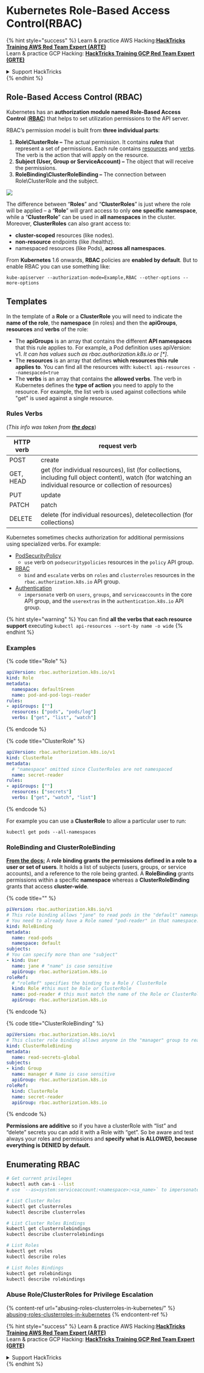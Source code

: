 # Kubernetes Role-Based Access Control(RBAC)

{% hint style="success" %}
Learn & practice AWS Hacking:<img src="../../.gitbook/assets/image (1) (1) (1) (1).png" alt="" data-size="line">[**HackTricks Training AWS Red Team Expert (ARTE)**](https://training.hacktricks.xyz/courses/arte)<img src="../../.gitbook/assets/image (1) (1) (1) (1).png" alt="" data-size="line">\
Learn & practice GCP Hacking: <img src="../../.gitbook/assets/image (2) (1).png" alt="" data-size="line">[**HackTricks Training GCP Red Team Expert (GRTE)**<img src="../../.gitbook/assets/image (2) (1).png" alt="" data-size="line">](https://training.hacktricks.xyz/courses/grte)

<details>

<summary>Support HackTricks</summary>

* Check the [**subscription plans**](https://github.com/sponsors/carlospolop)!
* **Join the** 💬 [**Discord group**](https://discord.gg/hRep4RUj7f) or the [**telegram group**](https://t.me/peass) or **follow** us on **Twitter** 🐦 [**@hacktricks\_live**](https://twitter.com/hacktricks_live)**.**
* **Share hacking tricks by submitting PRs to the** [**HackTricks**](https://github.com/carlospolop/hacktricks) and [**HackTricks Cloud**](https://github.com/carlospolop/hacktricks-cloud) github repos.

</details>
{% endhint %}

## Role-Based Access Control (RBAC)

Kubernetes has an **authorization module named Role-Based Access Control** ([**RBAC**](https://kubernetes.io/docs/reference/access-authn-authz/rbac/)) that helps to set utilization permissions to the API server.

RBAC’s permission model is built from **three individual parts**:

1. **Role\ClusterRole ­–** The actual permission. It contains _**rules**_ that represent a set of permissions. Each rule contains [resources](https://kubernetes.io/docs/reference/kubectl/overview/#resource-types) and [verbs](https://kubernetes.io/docs/reference/access-authn-authz/authorization/#determine-the-request-verb). The verb is the action that will apply on the resource.
2. **Subject (User, Group or ServiceAccount) –** The object that will receive the permissions.
3. **RoleBinding\ClusterRoleBinding –** The connection between Role\ClusterRole and the subject.

![](https://www.cyberark.com/wp-content/uploads/2018/12/rolebiding_serviceaccount_and_role-1024x551.png)

The difference between “**Roles**” and “**ClusterRoles**” is just where the role will be applied – a “**Role**” will grant access to only **one** **specific** **namespace**, while a “**ClusterRole**” can be used in **all namespaces** in the cluster. Moreover, **ClusterRoles** can also grant access to:

* **cluster-scoped** resources (like nodes).
* **non-resource** endpoints (like /healthz).
* namespaced resources (like Pods), **across all namespaces**.

From **Kubernetes** 1.6 onwards, **RBAC** policies are **enabled by default**. But to enable RBAC you can use something like:

```
kube-apiserver --authorization-mode=Example,RBAC --other-options --more-options
```

## Templates

In the template of a **Role** or a **ClusterRole** you will need to indicate the **name of the role**, the **namespace** (in roles) and then the **apiGroups**, **resources** and **verbs** of the role:

* The **apiGroups** is an array that contains the different **API namespaces** that this rule applies to. For example, a Pod definition uses apiVersion: v1. _It can has values such as rbac.authorization.k8s.io or \[\*]_.
* The **resources** is an array that defines **which resources this rule applies to**. You can find all the resources with: `kubectl api-resources --namespaced=true`
* The **verbs** is an array that contains the **allowed verbs**. The verb in Kubernetes defines the **type of action** you need to apply to the resource. For example, the list verb is used against collections while "get" is used against a single resource.

### Rules Verbs

(_This info was taken from_ [_**the docs**_](https://kubernetes.io/docs/reference/access-authn-authz/authorization/#determine-the-request-verb))

| HTTP verb | request verb                                                                                                                                                  |
| --------- | ------------------------------------------------------------------------------------------------------------------------------------------------------------- |
| POST      | create                                                                                                                                                        |
| GET, HEAD | get (for individual resources), list (for collections, including full object content), watch (for watching an individual resource or collection of resources) |
| PUT       | update                                                                                                                                                        |
| PATCH     | patch                                                                                                                                                         |
| DELETE    | delete (for individual resources), deletecollection (for collections)                                                                                         |

Kubernetes sometimes checks authorization for additional permissions using specialized verbs. For example:

* [PodSecurityPolicy](https://kubernetes.io/docs/concepts/policy/pod-security-policy/)
  * `use` verb on `podsecuritypolicies` resources in the `policy` API group.
* [RBAC](https://kubernetes.io/docs/reference/access-authn-authz/rbac/#privilege-escalation-prevention-and-bootstrapping)
  * `bind` and `escalate` verbs on `roles` and `clusterroles` resources in the `rbac.authorization.k8s.io` API group.
* [Authentication](https://kubernetes.io/docs/reference/access-authn-authz/authentication/)
  * `impersonate` verb on `users`, `groups`, and `serviceaccounts` in the core API group, and the `userextras` in the `authentication.k8s.io` API group.

{% hint style="warning" %}
You can find **all the verbs that each resource support** executing `kubectl api-resources --sort-by name -o wide`
{% endhint %}

### Examples

{% code title="Role" %}
```yaml
apiVersion: rbac.authorization.k8s.io/v1
kind: Role
metadata:
  namespace: defaultGreen
  name: pod-and-pod-logs-reader
rules:
- apiGroups: [""]
  resources: ["pods", "pods/log"]
  verbs: ["get", "list", "watch"]
```
{% endcode %}

{% code title="ClusterRole" %}
```yaml
apiVersion: rbac.authorization.k8s.io/v1
kind: ClusterRole
metadata:
  # "namespace" omitted since ClusterRoles are not namespaced
  name: secret-reader
rules:
- apiGroups: [""]
  resources: ["secrets"]
  verbs: ["get", "watch", "list"]
```
{% endcode %}

For example you can use a **ClusterRole** to allow a particular user to run:

```
kubectl get pods --all-namespaces
```

### **RoleBinding and ClusterRoleBinding**

[**From the docs:**](https://kubernetes.io/docs/reference/access-authn-authz/rbac/#rolebinding-and-clusterrolebinding) A **role binding grants the permissions defined in a role to a user or set of users**. It holds a list of subjects (users, groups, or service accounts), and a reference to the role being granted. A **RoleBinding** grants permissions within a specific **namespace** whereas a **ClusterRoleBinding** grants that access **cluster-wide**.

{% code title="" %}
```yaml
piVersion: rbac.authorization.k8s.io/v1
# This role binding allows "jane" to read pods in the "default" namespace.
# You need to already have a Role named "pod-reader" in that namespace.
kind: RoleBinding
metadata:
  name: read-pods
  namespace: default
subjects:
# You can specify more than one "subject"
- kind: User
  name: jane # "name" is case sensitive
  apiGroup: rbac.authorization.k8s.io
roleRef:
  # "roleRef" specifies the binding to a Role / ClusterRole
  kind: Role #this must be Role or ClusterRole
  name: pod-reader # this must match the name of the Role or ClusterRole you wish to bind to
  apiGroup: rbac.authorization.k8s.io
```
{% endcode %}

{% code title="ClusterRoleBinding" %}
```yaml
apiVersion: rbac.authorization.k8s.io/v1
# This cluster role binding allows anyone in the "manager" group to read secrets in any namespace.
kind: ClusterRoleBinding
metadata:
  name: read-secrets-global
subjects:
- kind: Group
  name: manager # Name is case sensitive
  apiGroup: rbac.authorization.k8s.io
roleRef:
  kind: ClusterRole
  name: secret-reader
  apiGroup: rbac.authorization.k8s.io
```
{% endcode %}

**Permissions are additive** so if you have a clusterRole with “list” and “delete” secrets you can add it with a Role with “get”. So be aware and test always your roles and permissions and **specify what is ALLOWED, because everything is DENIED by default.**

## **Enumerating RBAC**

```bash
# Get current privileges
kubectl auth can-i --list
# use `--as=system:serviceaccount:<namespace>:<sa_name>` to impersonate a service account

# List Cluster Roles
kubectl get clusterroles
kubectl describe clusterroles

# List Cluster Roles Bindings
kubectl get clusterrolebindings
kubectl describe clusterrolebindings

# List Roles
kubectl get roles
kubectl describe roles

# List Roles Bindings
kubectl get rolebindings
kubectl describe rolebindings
```

### Abuse Role/ClusterRoles for Privilege Escalation

{% content-ref url="abusing-roles-clusterroles-in-kubernetes/" %}
[abusing-roles-clusterroles-in-kubernetes](abusing-roles-clusterroles-in-kubernetes/)
{% endcontent-ref %}

{% hint style="success" %}
Learn & practice AWS Hacking:<img src="../../.gitbook/assets/image (1) (1) (1) (1).png" alt="" data-size="line">[**HackTricks Training AWS Red Team Expert (ARTE)**](https://training.hacktricks.xyz/courses/arte)<img src="../../.gitbook/assets/image (1) (1) (1) (1).png" alt="" data-size="line">\
Learn & practice GCP Hacking: <img src="../../.gitbook/assets/image (2) (1).png" alt="" data-size="line">[**HackTricks Training GCP Red Team Expert (GRTE)**<img src="../../.gitbook/assets/image (2) (1).png" alt="" data-size="line">](https://training.hacktricks.xyz/courses/grte)

<details>

<summary>Support HackTricks</summary>

* Check the [**subscription plans**](https://github.com/sponsors/carlospolop)!
* **Join the** 💬 [**Discord group**](https://discord.gg/hRep4RUj7f) or the [**telegram group**](https://t.me/peass) or **follow** us on **Twitter** 🐦 [**@hacktricks\_live**](https://twitter.com/hacktricks_live)**.**
* **Share hacking tricks by submitting PRs to the** [**HackTricks**](https://github.com/carlospolop/hacktricks) and [**HackTricks Cloud**](https://github.com/carlospolop/hacktricks-cloud) github repos.

</details>
{% endhint %}

